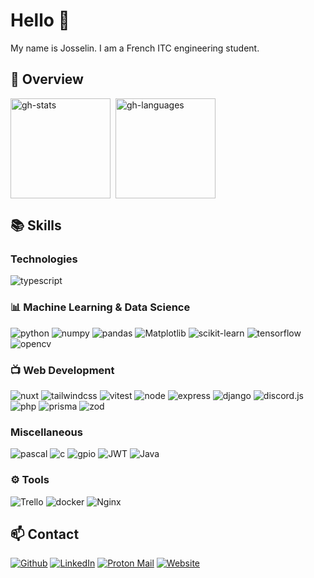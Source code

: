 # Hello 👋

My name is Josselin. I am a French ITC engineering student.

## 🔎 Overview

<div style="display: flex; gap: 8px; flex-direction: row; width: 100%; flex-wrap: wrap;">
<img src="https://github-readme-stats.vercel.app/api?username=josselinonduty&theme=noctis_minimus" alt="gh-stats" style="height: 160px;" />

<img src="https://github-readme-stats.vercel.app/api/top-langs/?username=josselinonduty&theme=noctis_minimus&layout=compact" alt="gh-languages" style="height: 160px;" />
</div>

## 📚 Skills

### Technologies

![typescript](https://img.shields.io/badge/TypeScript-007ACC?style=for-the-badge&logo=typescript&logoColor=white)

### 📊 Machine Learning & Data Science

![python](https://img.shields.io/badge/Python-FFD43B?style=for-the-badge&logo=python&logoColor=blue)
![numpy](https://img.shields.io/badge/Numpy-777BB4?style=for-the-badge&logo=numpy&logoColor=white)
![pandas](https://img.shields.io/badge/pandas-150458?style=for-the-badge&logo=pandas&logoColor=white)
![Matplotlib](https://img.shields.io/badge/Matplotlib-%23fff6f6.svg?style=for-the-badge&logo=Matplotlib&logoColor=black)
![scikit-learn](https://img.shields.io/badge/scikit_learn-F7931E?style=for-the-badge&logo=scikit-learn&logoColor=white)
![tensorflow](https://img.shields.io/badge/TensorFlow-FF6F00?style=for-the-badge&logo=TensorFlow&logoColor=white)
![opencv](https://img.shields.io/badge/OpenCV-27338e?style=for-the-badge&logo=OpenCV&logoColor=white)

### 📺 Web Development

![nuxt](https://img.shields.io/badge/Nuxt.js-00C58E?style=for-the-badge&logo=nuxt.js&logoColor=white)
![tailwindcss](https://img.shields.io/badge/Tailwind_CSS-38B2AC?style=for-the-badge&logo=tailwind-css&logoColor=white)
![vitest](https://img.shields.io/badge/Vitest-%236E9F18?style=for-the-badge&logo=Vitest&logoColor=%23fcd703)
![node](https://img.shields.io/badge/Node%20js-339933?style=for-the-badge&logo=nodedotjs&logoColor=white)
![express](https://img.shields.io/badge/Express.js-000000?style=for-the-badge&logo=express&logoColor=white)
![django](https://img.shields.io/badge/Django-092E20?style=for-the-badge&logo=django&logoColor=white)
![discord.js](https://img.shields.io/badge/Discord.js-5865F2?style=for-the-badge&logo=discord&logoColor=white)
![php](https://img.shields.io/badge/PHP-777BB4?style=for-the-badge&logo=php&logoColor=white)
![prisma](https://img.shields.io/badge/Prisma-3982CE?style=for-the-badge&logo=Prisma&logoColor=white)
![zod](https://img.shields.io/badge/Zod-fff6f6?style=for-the-badge&logo=zod&logoColor=3068B7)

### Miscellaneous

![pascal](https://img.shields.io/badge/Pascal-9B9B9B?style=for-the-badge&logo=pascal&logoColor=white)
![c](https://img.shields.io/badge/C-00599C?style=for-the-badge&logo=c&logoColor=white)
![gpio](https://img.shields.io/badge/GPIO-A22846?style=for-the-badge&logo=raspberry-pi&logoColor=white)
![JWT](https://img.shields.io/badge/JWT-black?style=for-the-badge&logo=JSON%20web%20tokens)
![Java](https://img.shields.io/badge/java-%23ED8B00.svg?style=for-the-badge&logo=openjdk&logoColor=white)

### ⚙️ Tools

![Trello](https://img.shields.io/badge/Trello-%23026AA7.svg?style=for-the-badge&logo=Trello&logoColor=white)
![docker](https://img.shields.io/badge/Docker-2CA5E0?style=for-the-badge&logo=docker&logoColor=white)
![Nginx](https://img.shields.io/badge/nginx-%23009639.svg?style=for-the-badge&logo=nginx&logoColor=white)

## 📫 Contact

[![Github](https://img.shields.io/badge/GitHub-100000?style=for-the-badge&logo=github&logoColor=white)](https://github.com/josselinonduty)
[![LinkedIn](https://img.shields.io/badge/LinkedIn-0077B5?style=for-the-badge&logo=linkedin&logoColor=white)](https://www.linkedin.com/in/josselin-dulongcourty/)
[![Proton Mail](https://img.shields.io/badge/proton%20mail-6D4AFF?style=for-the-badge&logo=protonmail&logoColor=white)](mailto:contact_remove-this-part-if-you-are-not-a-bot@josselinonduty.fr)
[![Website](https://img.shields.io/badge/Website-D92638?style=for-the-badge&logo=about.me&logoColor=white)](https://josselinonduty.fr)
